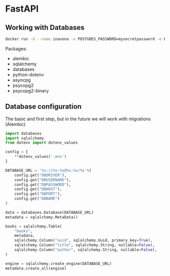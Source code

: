 # FastAPI

## Working with Databases

```bash
docker run -d --name inavona -e POSTGRES_PASSWORD=mysecretpassword -e POSTGRES_USER=myusername -e PGDATA=/var/lib/postgresql/data/pgdata -p 5434:5432 -v C:\\Users\\super\\Documents\\databases\\inavona:/var/lib/postgresql/data -d postgres
```

Packages: 
* alembic
* sqlalchemy
* databases
* python-dotenv
* asyncpg
* psycopg2
* psycopg2-binary

## Database configuration

The basic and first step, but in the future we will work with migrations (Alembic)

```python
import databases
import sqlalchemy
from dotenv import dotenv_values

config = {
    **dotenv_values('.env')
}

DATABASE_URL = '%s://%s:%s@%s:%s/%s'%(
    config.get("DBDRIVER"),
    config.get("DBUSERNAME"),
    config.get("DBPASSWORD"),
    config.get("DBHOST"),
    config.get("DBPORT"),
    config.get("DBNAME")
)

data = databases.Database(DATABASE_URL)
metadata = sqlalchemy.MetaData()

books = sqlalchemy.Table(
    "books",
    metadata,
    sqlalchemy.Column("uuid", sqlalchemy.Uuid, primary_key=True),
    sqlalchemy.Column("title", sqlalchemy.String, nullable=False),
    sqlalchemy.Column("author", sqlalchemy.String, nullable=False),
)

engine = sqlalchemy.create_engine(DATABASE_URL)
metadata.create_all(engine)
```